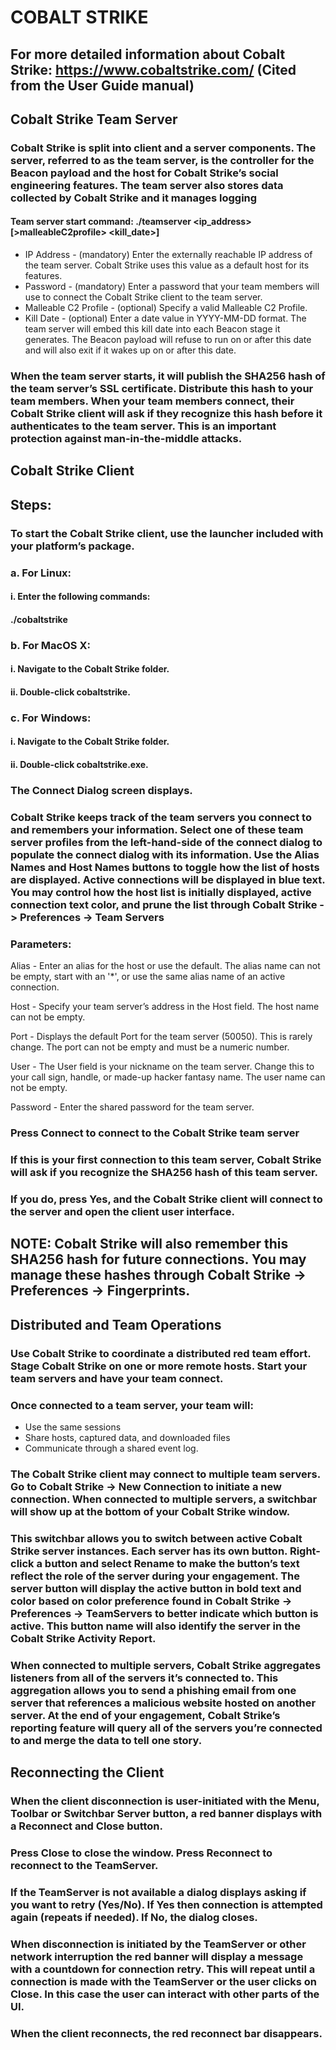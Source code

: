 # COBALT STRIKE 

## For more detailed information about Cobalt Strike: https://www.cobaltstrike.com/ (Cited from the User Guide manual)

## Cobalt Strike Team Server

### Cobalt Strike is split into client and a server components. The server, referred to as the team server, is the controller for the Beacon payload and the host for Cobalt Strike’s social engineering features. The team server also stores data collected by Cobalt Strike and it manages logging

#### Team server start command: ./teamserver <ip_address> <password> [>malleableC2profile> <kill_date>]

  - IP Address - (mandatory) Enter the externally reachable IP address of the team server. Cobalt Strike uses this value as a default host for its features.
  - Password - (mandatory) Enter a password that your team members will use to connect the Cobalt Strike client to the team server.
  - Malleable C2 Profile - (optional) Specify a valid Malleable C2 Profile.
  - Kill Date - (optional) Enter a date value in YYYY-MM-DD format. The team server will embed this kill date into each Beacon stage it generates. The Beacon payload will refuse to run on or after this date and will also exit if it wakes up on or after this date.

### When the team server starts, it will publish the SHA256 hash of the team server’s SSL certificate. Distribute this hash to your team members. When your team members connect, their Cobalt Strike client will ask if they recognize this hash before it authenticates to the team server. This is an important protection against man-in-the-middle attacks.

## Cobalt Strike Client
## Steps:
### To start the Cobalt Strike client, use the launcher included with your platform’s package.
### a. For Linux:
#### i. Enter the following commands:
#### ./cobaltstrike
### b. For MacOS X:
#### i. Navigate to the Cobalt Strike folder.
#### ii. Double-click cobaltstrike.
### c. For Windows:
#### i. Navigate to the Cobalt Strike folder.
#### ii. Double-click cobaltstrike.exe.

### The Connect Dialog screen displays.

### Cobalt Strike keeps track of the team servers you connect to and remembers your information. Select one of these team server profiles from the left-hand-side of the connect dialog to populate the connect dialog with its information. Use the Alias Names and Host Names buttons to toggle how the list of hosts are displayed. Active connections will be displayed in blue text. You may control how the host list is initially displayed, active connection text color, and prune the list through Cobalt Strike -> Preferences -> Team Servers

### Parameters: 

Alias - Enter an alias for the host or use the default. The alias name can not be empty,
start with an '*', or use the same alias name of an active connection.

Host - Specify your team server’s address in the Host field. The host name can not be
empty.

Port - Displays the default Port for the team server (50050). This is rarely change. The
port can not be empty and must be a numeric number.

User - The User field is your nickname on the team server. Change this to your call sign,
handle, or made-up hacker fantasy name. The user name can not be empty.

Password - Enter the shared password for the team server.

### Press Connect to connect to the Cobalt Strike team server

### If this is your first connection to this team server, Cobalt Strike will ask if you recognize the SHA256 hash of this team server.

### If you do, press Yes, and the Cobalt Strike client will connect to the server and open the client user interface.

## NOTE:  Cobalt Strike will also remember this SHA256 hash for future connections. You may manage these hashes through Cobalt Strike -> Preferences -> Fingerprints.

## Distributed and Team Operations

### Use Cobalt Strike to coordinate a distributed red team effort. Stage Cobalt Strike on one or more remote hosts. Start your team servers and have your team connect.

### Once connected to a team server, your team will:
  - Use the same sessions
  - Share hosts, captured data, and downloaded files
  - Communicate through a shared event log.

### The Cobalt Strike client may connect to multiple team servers. Go to Cobalt Strike -> New Connection to initiate a new connection. When connected to multiple servers, a switchbar will show up at the bottom of your Cobalt Strike window.

### This switchbar allows you to switch between active Cobalt Strike server instances. Each server has its own button. Right-click a button and select Rename to make the button’s text reflect the role of the server during your engagement. The server button will display the active button in bold text and color based on color preference found in Cobalt Strike -> Preferences -> TeamServers to better indicate which button is active. This button name will also identify the server in the Cobalt Strike Activity Report.

### When connected to multiple servers, Cobalt Strike aggregates listeners from all of the servers it’s connected to. This aggregation allows you to send a phishing email from one server that references a malicious website hosted on another server. At the end of your engagement, Cobalt Strike’s reporting feature will query all of the servers you’re connected to and merge the data to tell one story.

## Reconnecting the Client

### When the client disconnection is user-initiated with the Menu, Toolbar or Switchbar Server button, a red banner displays with a Reconnect and Close button.

### Press Close to close the window. Press Reconnect to reconnect to the TeamServer.

### If the TeamServer is not available a dialog displays asking if you want to retry (Yes/No). If Yes then connection is attempted again (repeats if needed). If No, the dialog closes.

### When disconnection is initiated by the TeamServer or other network interruption the red banner will display a message with a countdown for connection retry. This will repeat until a connection is made with the TeamServer or the user clicks on Close. In this case the user can interact with other parts of the UI.

### When the client reconnects, the red reconnect bar disappears.
